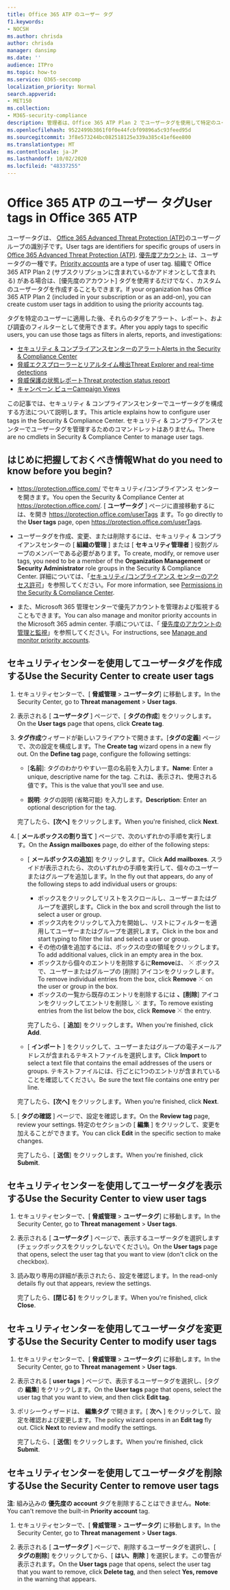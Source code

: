 ```yaml
---
title: Office 365 ATP のユーザー タグ
f1.keywords:
- NOCSH
ms.author: chrisda
author: chrisda
manager: dansimp
ms.date: ''
audience: ITPro
ms.topic: how-to
ms.service: O365-seccomp
localization_priority: Normal
search.appverid:
- MET150
ms.collection:
- M365-security-compliance
description: 管理者は、Office 365 ATP Plan 2 でユーザータグを使用して特定のユーザーグループを特定する方法について説明します。 タグフィルターは、Office 365 ATP のアラート、レポート、および調査に対して利用でき、タグ付きユーザーをすばやく識別できます。
ms.openlocfilehash: 9522499b3861f0f0e44fcbf09896a5c93feed95d
ms.sourcegitcommit: 3f8e573244bc082518125e339a385c41ef6ee800
ms.translationtype: MT
ms.contentlocale: ja-JP
ms.lasthandoff: 10/02/2020
ms.locfileid: "48337255"
---
```

# <a name="user-tags-in-office-365-atp"></a><span data-ttu-id="d61d5-104">Office 365 ATP のユーザー タグ</span><span class="sxs-lookup"><span data-stu-id="d61d5-104">User tags in Office 365 ATP</span></span>

<span data-ttu-id="d61d5-105">ユーザータグは、 [Office 365 Advanced Threat Protection (ATP)](office-365-atp.md)のユーザーグループの識別子です。</span><span class="sxs-lookup"><span data-stu-id="d61d5-105">User tags are identifiers for specific groups of users in [Office 365 Advanced Threat Protection (ATP)](office-365-atp.md).</span></span> <span data-ttu-id="d61d5-106">[優先度アカウント](https://docs.microsoft.com/microsoft-365/admin/setup/priority-accounts) は、ユーザータグの一種です。</span><span class="sxs-lookup"><span data-stu-id="d61d5-106">[Priority accounts](https://docs.microsoft.com/microsoft-365/admin/setup/priority-accounts) are a type of user tag.</span></span> <span data-ttu-id="d61d5-107">組織で Office 365 ATP Plan 2 (サブスクリプションに含まれているかアドオンとして含まれる) がある場合は、[優先度のアカウント] タグを使用するだけでなく、カスタムのユーザータグを作成することもできます。</span><span class="sxs-lookup"><span data-stu-id="d61d5-107">If your organization has Office 365 ATP Plan 2 (included in your subscription or as an add-on), you can create custom user tags in addition to using the priority accounts tag.</span></span>

<span data-ttu-id="d61d5-108">タグを特定のユーザーに適用した後、それらのタグをアラート、レポート、および調査のフィルターとして使用できます。</span><span class="sxs-lookup"><span data-stu-id="d61d5-108">After you apply tags to specific users, you can use those tags as filters in alerts, reports, and investigations:</span></span>

- [<span data-ttu-id="d61d5-109">セキュリティ & コンプライアンスセンターのアラート</span><span class="sxs-lookup"><span data-stu-id="d61d5-109">Alerts in the Security & Compliance Center</span></span>](alerts.md)
- [<span data-ttu-id="d61d5-110">脅威エクスプローラーとリアルタイム検出</span><span class="sxs-lookup"><span data-stu-id="d61d5-110">Threat Explorer and real-time detections</span></span>](threat-explorer.md)
- [<span data-ttu-id="d61d5-111">脅威保護の状態レポート</span><span class="sxs-lookup"><span data-stu-id="d61d5-111">Threat protection status report</span></span>](view-email-security-reports.md#threat-protection-status-report)
- [<span data-ttu-id="d61d5-112">キャンペーン ビュー</span><span class="sxs-lookup"><span data-stu-id="d61d5-112">Campaign Views</span></span>](campaigns.md)

<span data-ttu-id="d61d5-113">この記事では、セキュリティ & コンプライアンスセンターでユーザータグを構成する方法について説明します。</span><span class="sxs-lookup"><span data-stu-id="d61d5-113">This article explains how to configure user tags in the Security & Compliance Center.</span></span> <span data-ttu-id="d61d5-114">セキュリティ & コンプライアンスセンターでユーザータグを管理するためのコマンドレットはありません。</span><span class="sxs-lookup"><span data-stu-id="d61d5-114">There are no cmdlets in Security & Compliance Center to manage user tags.</span></span>

## <a name="what-do-you-need-to-know-before-you-begin"></a><span data-ttu-id="d61d5-115">はじめに把握しておくべき情報</span><span class="sxs-lookup"><span data-stu-id="d61d5-115">What do you need to know before you begin?</span></span>

- <span data-ttu-id="d61d5-116"><https://protection.office.com/> でセキュリティ/コンプライアンス センターを開きます。</span><span class="sxs-lookup"><span data-stu-id="d61d5-116">You open the Security & Compliance Center at <https://protection.office.com/>.</span></span> <span data-ttu-id="d61d5-117">[ **ユーザータグ** ] ページに直接移動するには、を開き <https://protection.office.com/userTags> ます。</span><span class="sxs-lookup"><span data-stu-id="d61d5-117">To go directly to the **User tags** page, open <https://protection.office.com/userTags>.</span></span>

- <span data-ttu-id="d61d5-118">ユーザータグを作成、変更、または削除するには、セキュリティ & コンプライアンスセンターの [ **組織の管理** ] または [ **セキュリティ管理者** ] 役割グループのメンバーである必要があります。</span><span class="sxs-lookup"><span data-stu-id="d61d5-118">To create, modify, or remove user tags, you need to be a member of the **Organization Management** or **Security Administrator** role groups in the Security & Compliance Center.</span></span> <span data-ttu-id="d61d5-119">詳細については、「[セキュリティ/コンプライアンス センターのアクセス許可](permissions-in-the-security-and-compliance-center.md)」を参照してください。</span><span class="sxs-lookup"><span data-stu-id="d61d5-119">For more information, see [Permissions in the Security & Compliance Center](permissions-in-the-security-and-compliance-center.md).</span></span>

- <span data-ttu-id="d61d5-120">また、Microsoft 365 管理センターで優先アカウントを管理および監視することもできます。</span><span class="sxs-lookup"><span data-stu-id="d61d5-120">You can also manage and monitor priority accounts in the Microsoft 365 admin center.</span></span> <span data-ttu-id="d61d5-121">手順については、「 [優先度のアカウントの管理と監視](https://docs.microsoft.com/microsoft-365/admin/setup/priority-accounts)」を参照してください。</span><span class="sxs-lookup"><span data-stu-id="d61d5-121">For instructions, see [Manage and monitor priority accounts](https://docs.microsoft.com/microsoft-365/admin/setup/priority-accounts).</span></span>

## <a name="use-the-security-center-to-create-user-tags"></a><span data-ttu-id="d61d5-122">セキュリティセンターを使用してユーザータグを作成する</span><span class="sxs-lookup"><span data-stu-id="d61d5-122">Use the Security Center to create user tags</span></span>

1. <span data-ttu-id="d61d5-123">セキュリティセンターで、[ **脅威管理** \> **ユーザータグ**] に移動します。</span><span class="sxs-lookup"><span data-stu-id="d61d5-123">In the Security Center, go to **Threat management** \> **User tags**.</span></span>

2. <span data-ttu-id="d61d5-124">表示される [ **ユーザータグ** ] ページで、[ **タグの作成**] をクリックします。</span><span class="sxs-lookup"><span data-stu-id="d61d5-124">On the **User tags** page that opens, click **Create tag**.</span></span>

3. <span data-ttu-id="d61d5-125">**タグ作成**ウィザードが新しいフライアウトで開きます。[**タグの定義**] ページで、次の設定を構成します。</span><span class="sxs-lookup"><span data-stu-id="d61d5-125">The **Create tag** wizard opens in a new fly out. On the **Define tag** page, configure the following settings:</span></span>

   - <span data-ttu-id="d61d5-126">[**名前**]: タグのわかりやすい一意の名前を入力します。</span><span class="sxs-lookup"><span data-stu-id="d61d5-126">**Name**: Enter a unique, descriptive name for the tag.</span></span> <span data-ttu-id="d61d5-127">これは、表示され、使用される値です。</span><span class="sxs-lookup"><span data-stu-id="d61d5-127">This is the value that you'll see and use.</span></span>

   - <span data-ttu-id="d61d5-128">**説明**: タグの説明 (省略可能) を入力します。</span><span class="sxs-lookup"><span data-stu-id="d61d5-128">**Description**: Enter an optional description for the tag.</span></span>

   <span data-ttu-id="d61d5-129">完了したら、**[次へ]** をクリックします。</span><span class="sxs-lookup"><span data-stu-id="d61d5-129">When you're finished, click **Next**.</span></span>

4. <span data-ttu-id="d61d5-130">[ **メールボックスの割り当て** ] ページで、次のいずれかの手順を実行します。</span><span class="sxs-lookup"><span data-stu-id="d61d5-130">On the **Assign mailboxes** page, do either of the following steps:</span></span>

   - <span data-ttu-id="d61d5-131">[ **メールボックスの追加**] をクリックします。</span><span class="sxs-lookup"><span data-stu-id="d61d5-131">Click **Add mailboxes**.</span></span> <span data-ttu-id="d61d5-132">スライドが表示されたら、次のいずれかの手順を実行して、個々のユーザーまたはグループを追加します。</span><span class="sxs-lookup"><span data-stu-id="d61d5-132">In the fly out that appears, do any of the following steps to add individual users or groups:</span></span>

     - <span data-ttu-id="d61d5-133">ボックスをクリックしてリストをスクロールし、ユーザーまたはグループを選択します。</span><span class="sxs-lookup"><span data-stu-id="d61d5-133">Click in the box and scroll through the list to select a user or group.</span></span>
     - <span data-ttu-id="d61d5-134">ボックス内をクリックして入力を開始し、リストにフィルターを適用してユーザーまたはグループを選択します。</span><span class="sxs-lookup"><span data-stu-id="d61d5-134">Click in the box and start typing to filter the list and select a user or group.</span></span>
     - <span data-ttu-id="d61d5-135">その他の値を追加するには、ボックスの空の領域をクリックします。</span><span class="sxs-lookup"><span data-stu-id="d61d5-135">To add additional values, click in an empty area in the box.</span></span>
     - <span data-ttu-id="d61d5-136">ボックスから個々のエントリを削除するに**Remove**は、 ![ ](../../media/scc-remove-icon.png) ボックスで、ユーザーまたはグループの [削除] アイコンをクリックします。</span><span class="sxs-lookup"><span data-stu-id="d61d5-136">To remove individual entries from the box, click **Remove** ![Remove icon](../../media/scc-remove-icon.png) on the user or group in the box.</span></span>
     - <span data-ttu-id="d61d5-137">ボックスの一覧から既存のエントリを削除するには **、[削除**] アイコンをクリックしてエントリを削除し ![ ](../../media/scc-remove-icon.png) ます。</span><span class="sxs-lookup"><span data-stu-id="d61d5-137">To remove existing entries from the list below the box, click **Remove** ![Remove icon](../../media/scc-remove-icon.png) the entry.</span></span>

     <span data-ttu-id="d61d5-138">完了したら、[ **追加**] をクリックします。</span><span class="sxs-lookup"><span data-stu-id="d61d5-138">When you're finished, click **Add**.</span></span>

   - <span data-ttu-id="d61d5-139">[ **インポート** ] をクリックして、ユーザーまたはグループの電子メールアドレスが含まれるテキストファイルを選択します。</span><span class="sxs-lookup"><span data-stu-id="d61d5-139">Click **Import** to select a text file that contains the email addresses of the users or groups.</span></span> <span data-ttu-id="d61d5-140">テキストファイルには、行ごとに1つのエントリが含まれていることを確認してください。</span><span class="sxs-lookup"><span data-stu-id="d61d5-140">Be sure the text file contains one entry per line.</span></span>

   <span data-ttu-id="d61d5-141">完了したら、**[次へ]** をクリックします。</span><span class="sxs-lookup"><span data-stu-id="d61d5-141">When you're finished, click **Next**.</span></span>

5. <span data-ttu-id="d61d5-142">[ **タグの確認** ] ページで、設定を確認します。</span><span class="sxs-lookup"><span data-stu-id="d61d5-142">On the **Review tag** page, review your settings.</span></span> <span data-ttu-id="d61d5-143">特定のセクションの [ **編集** ] をクリックして、変更を加えることができます。</span><span class="sxs-lookup"><span data-stu-id="d61d5-143">You can click **Edit** in the specific section to make changes.</span></span>

   <span data-ttu-id="d61d5-144">完了したら、[ **送信**] をクリックします。</span><span class="sxs-lookup"><span data-stu-id="d61d5-144">When you're finished, click **Submit**.</span></span>

## <a name="use-the-security-center-to-view-user-tags"></a><span data-ttu-id="d61d5-145">セキュリティセンターを使用してユーザータグを表示する</span><span class="sxs-lookup"><span data-stu-id="d61d5-145">Use the Security Center to view user tags</span></span>

1. <span data-ttu-id="d61d5-146">セキュリティセンターで、[ **脅威管理** \> **ユーザータグ**] に移動します。</span><span class="sxs-lookup"><span data-stu-id="d61d5-146">In the Security Center, go to **Threat management** \> **User tags**.</span></span>

2. <span data-ttu-id="d61d5-147">表示される [ **ユーザータグ** ] ページで、表示するユーザータグを選択します (チェックボックスをクリックしないでください)。</span><span class="sxs-lookup"><span data-stu-id="d61d5-147">On the **User tags** page that opens, select the user tag that you want to view (don't click on the checkbox).</span></span>

3. <span data-ttu-id="d61d5-148">読み取り専用の詳細が表示されたら、設定を確認します。</span><span class="sxs-lookup"><span data-stu-id="d61d5-148">In the read-only details fly out that appears, review the settings.</span></span>

   <span data-ttu-id="d61d5-149">完了したら、**[閉じる]** をクリックします。</span><span class="sxs-lookup"><span data-stu-id="d61d5-149">When you're finished, click **Close**.</span></span>

## <a name="use-the-security-center-to-modify-user-tags"></a><span data-ttu-id="d61d5-150">セキュリティセンターを使用してユーザータグを変更する</span><span class="sxs-lookup"><span data-stu-id="d61d5-150">Use the Security Center to modify user tags</span></span>

1. <span data-ttu-id="d61d5-151">セキュリティセンターで、[ **脅威管理** \> **ユーザータグ**] に移動します。</span><span class="sxs-lookup"><span data-stu-id="d61d5-151">In the Security Center, go to **Threat management** \> **User tags**.</span></span>

2. <span data-ttu-id="d61d5-152">表示される [ **user tags** ] ページで、表示するユーザータグを選択し、[タグの **編集**] をクリックします。</span><span class="sxs-lookup"><span data-stu-id="d61d5-152">On the **User tags** page that opens, select the user tag that you want to view, and then click **Edit tag**.</span></span>

3. <span data-ttu-id="d61d5-153">ポリシーウィザードは、 **編集タグ** で開きます。[ **次へ** ] をクリックして、設定を確認および変更します。</span><span class="sxs-lookup"><span data-stu-id="d61d5-153">The policy wizard opens in an **Edit tag** fly out. Click **Next** to review and modify the settings.</span></span>

   <span data-ttu-id="d61d5-154">完了したら、[ **送信**] をクリックします。</span><span class="sxs-lookup"><span data-stu-id="d61d5-154">When you're finished, click **Submit**.</span></span>

## <a name="use-the-security-center-to-remove-user-tags"></a><span data-ttu-id="d61d5-155">セキュリティセンターを使用してユーザータグを削除する</span><span class="sxs-lookup"><span data-stu-id="d61d5-155">Use the Security Center to remove user tags</span></span>

<span data-ttu-id="d61d5-156">**注**: 組み込みの **優先度の account** タグを削除することはできません。</span><span class="sxs-lookup"><span data-stu-id="d61d5-156">**Note**: You can't remove the built-in **Priority account** tag.</span></span>

1. <span data-ttu-id="d61d5-157">セキュリティセンターで、[ **脅威管理** \> **ユーザータグ**] に移動します。</span><span class="sxs-lookup"><span data-stu-id="d61d5-157">In the Security Center, go to **Threat management** \> **User tags**.</span></span>

2. <span data-ttu-id="d61d5-158">表示される [ **ユーザータグ** ] ページで、削除するユーザータグを選択し、[ **タグの削除**] をクリックしてから、[ **はい、削除** ] を選択します。この警告が表示されます。</span><span class="sxs-lookup"><span data-stu-id="d61d5-158">On the **User tags** page that opens, select the user tag that you want to remove, click **Delete tag**, and then select **Yes, remove** in the warning that appears.</span></span>

